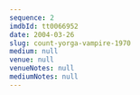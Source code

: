 ```yaml
---
sequence: 2
imdbId: tt0066952
date: 2004-03-26
slug: count-yorga-vampire-1970
medium: null
venue: null
venueNotes: null
mediumNotes: null
---
```


